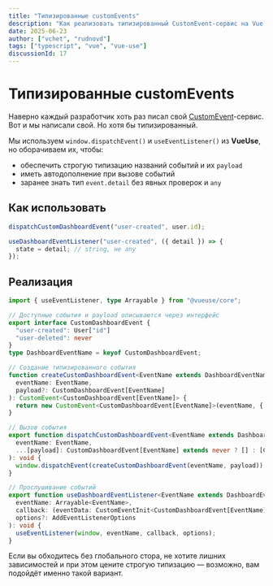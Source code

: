 ```yaml
---
title: "Типизированные customEvents"
description: "Как реализовать типизированный CustomEvent-сервис на Vue с автодополнением, строгими типами и поддержкой useEventListener из VueUse."
date: 2025-06-23
author: ["vchet", "rudnovd"]
tags: ["typescript", "vue", "vue-use"]
discussionId: 17
---
```


# Типизированные customEvents

Наверно каждый разработчик хоть раз писал свой [CustomEvent](https://developer.mozilla.org/en-US/docs/Web/API/CustomEvent)-сервис. Вот и мы написали свой. Но хотя бы типизированный.

Мы используем `window.dispatchEvent()` и `useEventListener()` из **VueUse**, но оборачиваем их, чтобы:

- обеспечить строгую типизацию названий событий и их `payload`
- иметь автодополнение при вызове событий
- заранее знать тип `event.detail` без явных проверок и `any`

## Как использовать

```ts
dispatchCustomDashboardEvent("user-created", user.id);

useDashboardEventListener("user-created", ({ detail }) => {
  state = detail; // string, не any
});
```

## Реализация

```ts
import { useEventListener, type Arrayable } from "@vueuse/core";

// Доступные события и payload описываются через интерфейс
export interface CustomDashboardEvent {
  "user-created": User["id"]
  "user-deleted": never
}
type DashboardEventName = keyof CustomDashboardEvent;

// Создание типизированного события
function createCustomDashboardEvent<EventName extends DashboardEventName>(
  eventName: EventName,
  payload?: CustomDashboardEvent[EventName]
): CustomEvent<CustomDashboardEvent[EventName]> {
  return new CustomEvent<CustomDashboardEvent[EventName]>(eventName, { detail: payload });
}

// Вызов события
export function dispatchCustomDashboardEvent<EventName extends DashboardEventName>(
  eventName: EventName,
  ...[payload]: CustomDashboardEvent[EventName] extends never ? [] : [CustomDashboardEvent[EventName]]
): void {
  window.dispatchEvent(createCustomDashboardEvent(eventName, payload));
}

// Прослушивание событий
export function useDashboardEventListener<EventName extends DashboardEventName>(
  eventName: Arrayable<EventName>,
  callback: (eventData: CustomEventInit<CustomDashboardEvent[EventName]>) => void,
  options?: AddEventListenerOptions
): void {
  useEventListener(window, eventName, callback, options);
}
```

Если вы обходитесь без глобального стора, не хотите лишних зависимостей и при этом цените строгую типизацию — возможно, вам подойдёт именно такой вариант.
